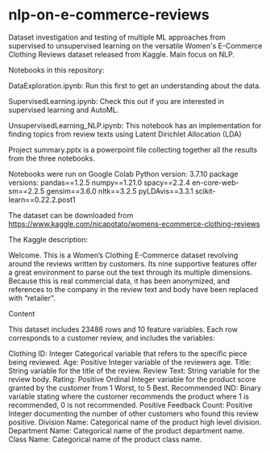 # nlp-on-e-commerce-reviews
Dataset investigation and testing of multiple ML approaches from supervised to unsupervised learning on the versatile Women's E-Commerce Clothing Reviews dataset released from Kaggle. Main focus on NLP.

Notebooks in this repository:

DataExploration.ipynb: Run this first to get an understanding about the data.

SupervisedLearning.ipynb: Check this out if you are interested in supervised learning and AutoML.

UnsupervisedLearning_NLP.ipynb: This notebook has an implementation for finding topics from review texts using Latent Dirichlet Allocation (LDA)

Project summary.pptx is a powerpoint file collecting together all the results from the three notebooks.

Notebooks were run on Google Colab
Python version: 3.7.10
package versions:
pandas==1.2.5
numpy==1.21.0
spacy==2.2.4
en-core-web-sm==2.2.5
gensim==3.6.0
nltk==3.2.5
pyLDAvis==3.3.1
scikit-learn==0.22.2.post1 

The dataset can be downloaded from https://www.kaggle.com/nicapotato/womens-ecommerce-clothing-reviews

The Kaggle description:

Welcome. This is a Women’s Clothing E-Commerce dataset revolving around the reviews written by customers. Its nine supportive features offer a great environment to parse out the text through its multiple dimensions. Because this is real commercial data, it has been anonymized, and references to the company in the review text and body have been replaced with “retailer”.

Content

This dataset includes 23486 rows and 10 feature variables. Each row corresponds to a customer review, and includes the variables:

Clothing ID: Integer Categorical variable that refers to the specific piece being reviewed.
Age: Positive Integer variable of the reviewers age.
Title: String variable for the title of the review.
Review Text: String variable for the review body.
Rating: Positive Ordinal Integer variable for the product score granted by the customer from 1 Worst, to 5 Best.
Recommended IND: Binary variable stating where the customer recommends the product where 1 is recommended, 0 is not recommended.
Positive Feedback Count: Positive Integer documenting the number of other customers who found this review positive.
Division Name: Categorical name of the product high level division.
Department Name: Categorical name of the product department name.
Class Name: Categorical name of the product class name.
